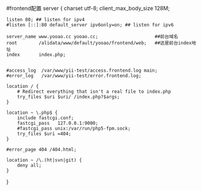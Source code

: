 #frontend配置
server {
    charset utf-8;
    client_max_body_size 128M;

    listen 80; ## listen for ipv4
    #listen [::]:80 default_server ipv6only=on; ## listen for ipv6

    server_name www.yooao.cc yooao.cc;                     ##前台域名
    root        /alidata/www/default/yooao/frontend/web;   ##这是前台index地址
    index       index.php;


    #access_log  /var/www/yii-test/access.frontend.log main;
    #error_log   /var/www/yii-test/error.frontend.log;

    location / {
        # Redirect everything that isn't a real file to index.php
        try_files $uri $uri/ /index.php?$args;
    }        

    location ~ \.php$ {
        include fastcgi.conf;
        fastcgi_pass   127.0.0.1:9000;
        #fastcgi_pass unix:/var/run/php5-fpm.sock;
        try_files $uri =404;
    }
    
    #error_page 404 /404.html;

    location ~ /\.(ht|svn|git) {
        deny all;
    }
}